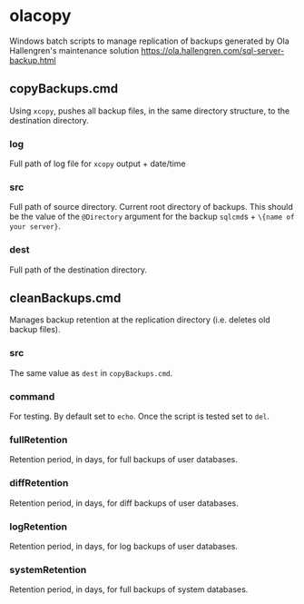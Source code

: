 # olacopy
Windows batch scripts to manage replication of backups generated by Ola Hallengren's maintenance solution 
https://ola.hallengren.com/sql-server-backup.html

## copyBackups.cmd

Using `xcopy`, pushes all backup files, in the same directory structure, to the destination directory.

### log
Full path of log file for `xcopy` output + date/time

### src
Full path of source directory. Current root directory of backups. This should be the value of the `@Directory` argument 
for the backup `sqlcmd`s + `\{name of your server}`.

### dest
Full path of the destination directory.

## cleanBackups.cmd

Manages backup retention at the replication directory (i.e. deletes old backup files).

### src
The same value as `dest` in `copyBackups.cmd`.

### command
For testing. By default set to `echo`. Once the script is tested set to `del`.

### fullRetention
Retention period, in days, for full backups of user databases.

### diffRetention
Retention period, in days, for diff backups of user databases.

### logRetention
Retention period, in days, for log backups of user databases.

### systemRetention
Retention period, in days, for full backups of system databases.
